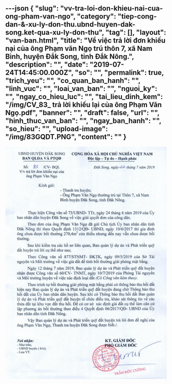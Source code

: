 ---json
{
    "slug": "vv-tra-loi-don-khieu-nai-cua-ong-pham-van-ngo",
    "category": "tiep-cong-dan-&-xu-ly-don-thu.ubnd-huyen-dak-song.ket-qua-xu-ly-don-thu",
    "tag": [],
    "layout": "van-ban.html",
    "title": "Về việc trả lời đơn khiếu nại của ông Phạm văn Ngọ trú thôn 7, xã Nam Bình, huyện Đắk Song, tỉnh Đắk Nông.",
    "description": "",
    "date": "2019-07-24T14:45:00.000Z",
    "so": "",
    "permalink": true,
    "trich_yeu": "",
    "co_quan_ban_hanh": "",
    "linh_vuc": "",
    "loai_van_ban": "",
    "nguoi_ky": "",
    "ngay_co_hieu_luc": "",
    "tai_lieu_dinh_kem": "/img/CV_83_ trả lời khiếu lại của ông Phạm Văn Ngọ.pdf",
    "banner": "",
    "draft": false,
    "url": "",
    "hinh_thuc_van_ban": "",
    "ngay_ban_hanh": "",
    "so_hieu": "",
    "upload-image": "/img/83GQDT.PNG",
    "__content__": ""
}
---
<p><img alt="" src="/img/83GQDT.PNG" /></p>

